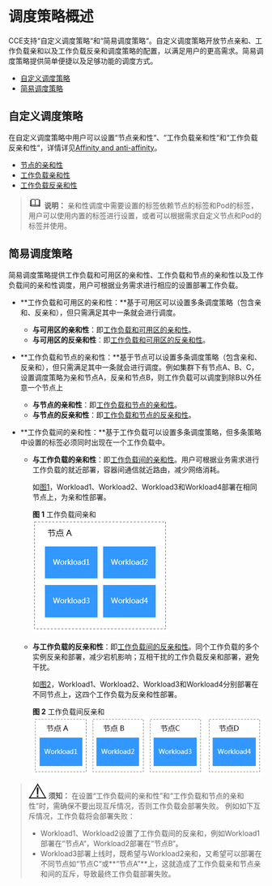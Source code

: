 # 调度策略概述<a name="cce_01_0051"></a>

CCE支持“自定义调度策略“和“简易调度策略“。自定义调度策略开放节点亲和、工作负载亲和以及工作负载反亲和调度策略的配置，以满足用户的更高需求。简易调度策略提供简单便捷以及足够功能的调度方式。

-   [自定义调度策略](#section2169530191212)
-   [简易调度策略](#section10806164114720)

## 自定义调度策略<a name="section2169530191212"></a>

在自定义调度策略中用户可以设置“节点亲和性“、“工作负载亲和性“和“工作负载反亲和性“，详情详见[Affinity and anti-affinity](https://kubernetes.io/docs/concepts/configuration/assign-pod-node/?spm=a2c4g.11186623.2.34.7f4d38f6C1WPWj#affinity-and-anti-affinity)。

-   [节点的亲和性](节点亲和性.md)
-   [工作负载亲和性](工作负载亲和性.md)
-   [工作负载反亲和性](工作负载反亲和性.md)

>![](public_sys-resources/icon-note.gif) **说明：** 
>亲和性调度中需要设置的标签依赖节点的标签和Pod的标签，用户可以使用内置的标签进行设置，或者可以根据需求自定义节点和Pod的标签并使用。

## 简易调度策略<a name="section10806164114720"></a>

简易调度策略提供工作负载和可用区的亲和性、工作负载和节点的亲和性以及工作负载间的亲和性调度，用户可根据业务需求进行相应的设置部署工作负载。

-   **工作负载和可用区的亲和性：**基于可用区可以设置多条调度策略（包含亲和、反亲和），但只需满足其中一条就会进行调度。
    -   **与可用区的亲和性**：即[工作负载和可用区的亲和性](工作负载和可用区的亲和性.md)。
    -   **与可用区的反亲和性**：即[工作负载和可用区的反亲和性](工作负载和可用区的反亲和性.md)。

-   **工作负载和节点的亲和性：**基于节点可以设置多条调度策略（包含亲和、反亲和），但只需满足其中一条就会进行调度。例如集群下有节点A、B、C，设置调度策略为亲和节点A，反亲和节点B，则工作负载可以调度到除B以外任意一个节点上
    -   **与节点的亲和性**：即[工作负载和节点的亲和性](工作负载和节点的亲和性.md)。
    -   **与节点的反亲和性**：即[工作负载和节点的反亲和性](工作负载和节点的反亲和性.md)。

-   **工作负载间的亲和性：**基于工作负载可以设置多条调度策略，但多条策略中设置的标签必须同时出现在一个工作负载中。
    -   **与工作负载的亲和性**：即[工作负载间的亲和性](工作负载间的亲和性.md)。用户可根据业务需求进行工作负载的就近部署，容器间通信就近路由，减少网络消耗。

        如[图1](#fig3017424713)，Workload1、Workload2、Workload3和Workload4部署在相同节点上，为亲和性部署。

        **图 1**  工作负载间亲和<a name="fig3017424713"></a>  
        ![](figures/工作负载间亲和.png "工作负载间亲和")

    -   **与工作负载的反亲和性**：即[工作负载间的反亲和性](工作负载间的反亲和性.md)。同个工作负载的多个实例反亲和部署，减少宕机影响；互相干扰的工作负载反亲和部署，避免干扰。

        如[图2](#fig1505421971)，Workload1、Workload2、Workload3和Workload4分别部署在不同节点上，这四个工作负载为反亲和性部署。

        **图 2**  工作负载间反亲和<a name="fig1505421971"></a>  
        ![](figures/工作负载间反亲和.png "工作负载间反亲和")



>![](public_sys-resources/icon-notice.gif) **须知：** 
>在设置“工作负载间的亲和性”和“工作负载和节点的亲和性”时，需确保不要出现互斥情况，否则工作负载会部署失败。
>例如如下互斥情况，工作负载将会部署失败：
>-   Workload1、Workload2设置了工作负载间的反亲和，例如Workload1部署在“节点A“，Workload2部署在“节点B“。
>-   Workload3部署上线时，既希望与Workload2亲和，又希望可以部署在不同节点如“节点C“或**“节点A”**上，这就造成了工作负载亲和节点亲和间的互斥，导致最终工作负载部署失败。

